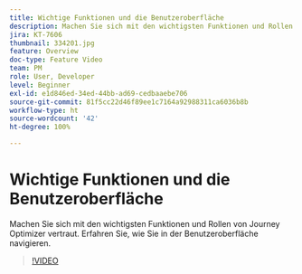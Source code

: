 ```yaml
---
title: Wichtige Funktionen und die Benutzeroberfläche
description: Machen Sie sich mit den wichtigsten Funktionen und Rollen von Journey Optimizer vertraut. Erfahren Sie, wie Sie in der Benutzeroberfläche navigieren.
jira: KT-7606
thumbnail: 334201.jpg
feature: Overview
doc-type: Feature Video
team: PM
role: User, Developer
level: Beginner
exl-id: e1d846ed-34ed-44bb-ad69-cedbaaebe706
source-git-commit: 81f5cc22d46f89ee1c7164a92988311ca6036b8b
workflow-type: ht
source-wordcount: '42'
ht-degree: 100%

---
```


# Wichtige Funktionen und die Benutzeroberfläche

Machen Sie sich mit den wichtigsten Funktionen und Rollen von Journey Optimizer vertraut. Erfahren Sie, wie Sie in der Benutzeroberfläche navigieren.

>[!VIDEO](https://video.tv.adobe.com/v/334201?quality=12&learn=on)
